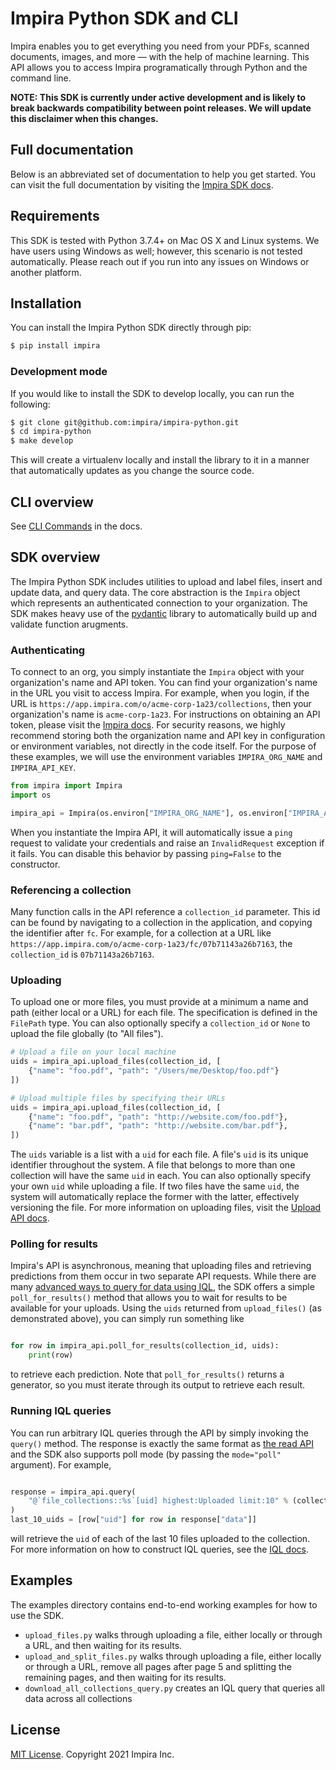# Impira Python SDK and CLI

Impira enables you to get everything you need from your PDFs, scanned documents, images, and more — with the help of machine learning. This API allows you to access Impira programatically through Python and the command line.

**NOTE: This SDK is currently under active development and is likely to break backwards compatibility between point releases. We will update this disclaimer when this changes.**

## Full documentation

Below is an abbreviated set of documentation to help you get started. You can visit the full documentation by visiting the [Impira SDK docs](https://impira.github.io/impira-python/index.html).

## Requirements

This SDK is tested with Python 3.7.4+ on Mac OS X and Linux systems. We have users using Windows as well; however, this scenario is not tested automatically. Please reach out if you run into any issues on Windows or another platform.

## Installation

You can install the Impira Python SDK directly through pip:

```bash
$ pip install impira
```

### Development mode

If you would like to install the SDK to develop locally, you can run the following:

```bash
$ git clone git@github.com:impira/impira-python.git
$ cd impira-python
$ make develop
```

This will create a virtualenv locally and install the library to it in a manner that automatically updates as you change the source code.

## CLI overview

See [CLI Commands](https://impira.github.io/impira-python/commands.html) in the docs.

## SDK overview

The Impira Python SDK includes utilities to upload and label files, insert and update data, and query data. The core abstraction is the `Impira` object which represents an authenticated connection to your organization. The SDK makes heavy use of the [pydantic](https://pydantic-docs.helpmanual.io/) library to automatically build up and validate function arugments.

### Authenticating

To connect to an org, you simply instantiate the `Impira` object with your organization's name and API token. You can find your organization's name in the URL you visit to access Impira. For example, when you login, if the URL is `https://app.impira.com/o/acme-corp-1a23/collections`, then your organization's name is `acme-corp-1a23`. For instructions on obtaining an API token, please visit the [Impira docs](https://www.impira.com/documentation/impira-read-api#toc-creating-an-api-token). For security reasons, we highly recommend storing both the organization name and API key in configuration or environment variables, not directly in the code itself. For the purpose of these examples, we will use the environment variables `IMPIRA_ORG_NAME` and `IMPIRA_API_KEY`.

```python
from impira import Impira
import os

impira_api = Impira(os.environ["IMPIRA_ORG_NAME"], os.environ["IMPIRA_API_KEY"])
```

When you instantiate the Impira API, it will automatically issue a `ping` request to validate your credentials and raise an `InvalidRequest` exception if it fails. You can disable this behavior by passing `ping=False` to the constructor.

### Referencing a collection

Many function calls in the API reference a `collection_id` parameter. This id can be found by navigating to a collection in the application, and copying the identifier after `fc`. For example, for a collection at a URL like `https://app.impira.com/o/acme-corp-1a23/fc/07b71143a26b7163`, the `collection_id` is `07b71143a26b7163`.

### Uploading

To upload one or more files, you must provide at a minimum a name and path (either local or a URL) for each file. The specification is defined in the `FilePath` type. You can also optionally specify a `collection_id` or `None` to upload the file globally (to "All files").

```python
# Upload a file on your local machine
uids = impira_api.upload_files(collection_id, [
    {"name": "foo.pdf", "path": "/Users/me/Desktop/foo.pdf"}
])

# Upload multiple files by specifying their URLs
uids = impira_api.upload_files(collection_id, [
    {"name": "foo.pdf", "path": "http://website.com/foo.pdf"},
    {"name": "bar.pdf", "path": "http://website.com/bar.pdf"},
])
```

The `uids` variable is a list with a `uid` for each file. A file's `uid` is its unique identifier throughout the system. A file that belongs to more than one collection will have the same `uid` in each. You can also optionally specify your own `uid` while uploading a file. If two files have the same `uid`, the system will automatically replace the former with the latter, effectively versioning the file. For more information on uploading files, visit the [Upload API docs](https://www.impira.com/documentation/impira-write-api).

### Polling for results

Impira's API is asynchronous, meaning that uploading files and retrieving predictions from them occur in two separate API requests. While there are many [advanced ways to query for data using IQL](https://www.impira.com/documentation/iql-for-advanced-queries), the SDK offers a simple `poll_for_results()` method that allows you to wait for results to be available for your uploads. Using the `uids` returned from `upload_files()` (as demonstrated above), you can simply run something like

```python

for row in impira_api.poll_for_results(collection_id, uids):
    print(row)
```

to retrieve each prediction. Note that `poll_for_results()` returns a generator, so you must iterate through its output to retrieve each result.

### Running IQL queries

You can run arbitrary IQL queries through the API by simply invoking the `query()` method. The response is exactly the same format as [the read API](https://www.impira.com/documentation/impira-read-api) and the SDK also supports poll mode (by passing the `mode="poll"` argument). For example,

```python

response = impira_api.query(
    "@`file_collections::%s`[uid] highest:Uploaded limit:10" % (collection_id)
)
last_10_uids = [row["uid"] for row in response["data"]]
```

will retrieve the `uid` of each of the last 10 files uploaded to the collection. For more information on how to construct IQL queries, see the [IQL docs](https://www.impira.com/documentation/iql-for-advanced-queries).

## Examples

The examples directory contains end-to-end working examples for how to use the SDK.
* `upload_files.py` walks through uploading a file, either locally or through a URL, and then waiting for its results.
* `upload_and_split_files.py` walks through uploading a file, either locally or through a URL, remove all pages after page 5 and splitting the remaining pages, and then waiting for its results.
* `download_all_collections_query.py` creates an IQL query that queries all data across all collections

## License

[MIT License](LICENSE). Copyright 2021 Impira Inc.
